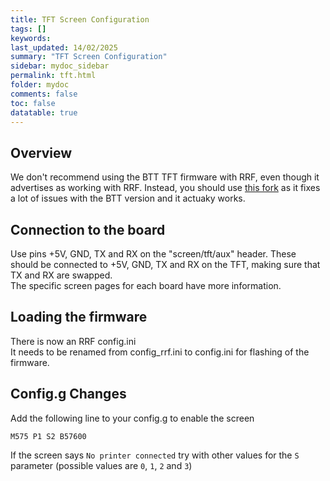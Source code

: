 ```yaml
---
title: TFT Screen Configuration
tags: []
keywords: 
last_updated: 14/02/2025
summary: "TFT Screen Configuration"
sidebar: mydoc_sidebar
permalink: tft.html
folder: mydoc
comments: false
toc: false
datatable: true
---
```


## Overview

We don't recommend using the BTT TFT firmware with RRF, even though it advertises as working with RRF. Instead, you should use [this fork](https://github.com/kisslorand/BTT-TFT-FW) as it fixes a lot of issues with the BTT version and it actuaky works.

## Connection to the board

Use pins +5V, GND, TX and RX on the "screen/tft/aux" header. These should be connected to +5V, GND, TX and RX on the TFT, making sure that TX and RX are swapped.  
The specific screen pages for each board have more information.  

## Loading the firmware

There is now an RRF config.ini  
It needs to be renamed from config_rrf.ini to config.ini for flashing of the firmware.  

## Config.g Changes

Add the following line to your config.g to enable the screen

```M575 P1 S2 B57600```

If the screen says `No printer connected` try with other values for the `S` parameter (possible values are `0`, `1`, `2` and `3`)
